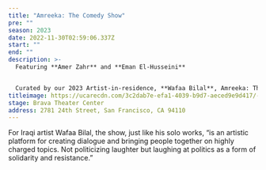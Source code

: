 ```yaml
---
title: "Amreeka: The Comedy Show"
pre: ""
season: 2023
date: 2022-11-30T02:59:06.337Z
start: ""
end: ""
description: >-
  Featuring **Amer Zahr** and **Eman El-Husseini**  


  Curated by our 2023 Artist-in-residence, **Wafaa Bilal**, Amreeka: The Comedy Show was born after the 2016 election, bringing together diverse comedians with one thing in common: they love to complain. Then and since, the toxic culture and politics in “Amreeka,” as many Middle Easterners pronounce it, offers ample fodder for complaints. This cathartic and witty venting holds a mirror up to realities showing they’ve become so absurd and surreal one must laugh, if not cry.
titleimage: https://ucarecdn.com/3c2dab7e-efa1-4039-b9d7-aeced9e9d417/-/crop/2708x2094/0,0/-/preview/
stage: Brava Theater Center
address: 2781 24th Street, San Francisco, CA 94110
---
```

For Iraqi artist Wafaa Bilal, the show, just like his solo works, “is an artistic platform for creating dialogue and bringing people together on highly charged topics. Not politicizing laughter but laughing at politics as a form of solidarity and resistance.”